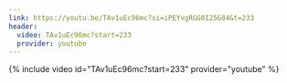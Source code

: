 ```yaml
---
link: https://youtu.be/TAv1uEc96mc?si=iPEYvgRGG0I25G84&t=233
header:
  video: TAv1uEc96mc?start=233
  provider: youtube
---
```

{% include video id="TAv1uEc96mc?start=233" provider="youtube" %}
